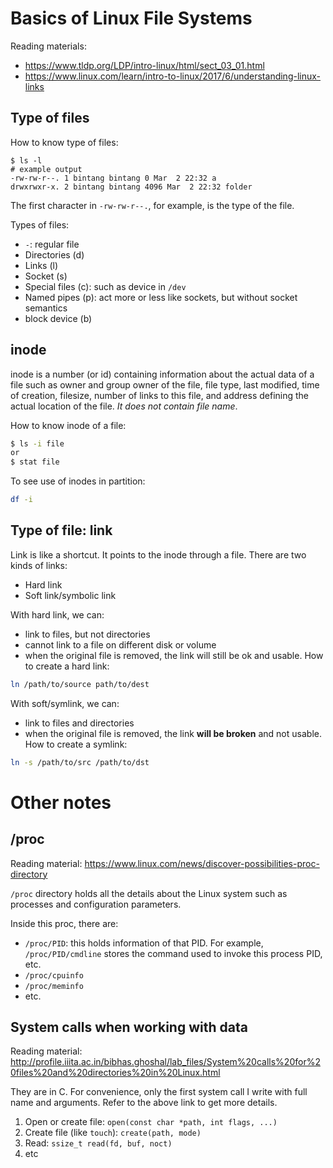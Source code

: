 # Basics of Linux File Systems
Reading materials:
- https://www.tldp.org/LDP/intro-linux/html/sect_03_01.html
- https://www.linux.com/learn/intro-to-linux/2017/6/understanding-linux-links

## Type of files
How to know type of files:
```
$ ls -l
# example output
-rw-rw-r--. 1 bintang bintang 0 Mar  2 22:32 a
drwxrwxr-x. 2 bintang bintang 4096 Mar  2 22:32 folder
```
The first character in `-rw-rw-r--.`, for example, is the type of the file.

Types of files:
- `-`: regular file
- Directories (d)
- Links (l)
- Socket (s)
- Special files (c): such as device in `/dev`
- Named pipes (p): act more or less like sockets, but without socket semantics
- block device (b)

## inode
inode is a number (or id) containing information about the actual data of a file such as owner and group owner of the file, file type, last modified, time of creation, filesize, number of links to this file, and address defining the actual location of the file. *It does not contain file name*.

How to know inode of a file:
```bash
$ ls -i file
or
$ stat file
```

To see use of inodes in partition:

```bash
df -i
```

## Type of file: link
Link is like a shortcut. It points to the inode through a file. There are two kinds of links:
- Hard link
- Soft link/symbolic link

With hard link, we can:
- link to files, but not directories
- cannot link to a file on different disk or volume
- when the original file is removed, the link will still be ok and usable.
How to create a hard link:
```bash
ln /path/to/source path/to/dest
```

With soft/symlink, we can:
- link to files and directories
- when the original file is removed, the link **will be broken** and not usable.
How to create a symlink:
```bash
ln -s /path/to/src /path/to/dst
```

# Other notes

## /proc

Reading material: https://www.linux.com/news/discover-possibilities-proc-directory 

`/proc` directory holds all the details about the Linux system such as processes and configuration parameters.

Inside this proc, there are:
- `/proc/PID`: this holds information of that PID. For example, `/proc/PID/cmdline` stores the command used to invoke this process PID, etc.
- `/proc/cpuinfo`
- `/proc/meminfo`
- etc.

## System calls when working with data
Reading material: http://profile.iiita.ac.in/bibhas.ghoshal/lab_files/System%20calls%20for%20files%20and%20directories%20in%20Linux.html

They are in C. For convenience, only the first system call I write with full name and arguments. Refer to the above link to get more details.
1. Open or create file: `open(const char *path, int flags, ...)`
2. Create file (like `touch`): `create(path, mode)`
3. Read: `ssize_t read(fd, buf, noct)`
4. etc